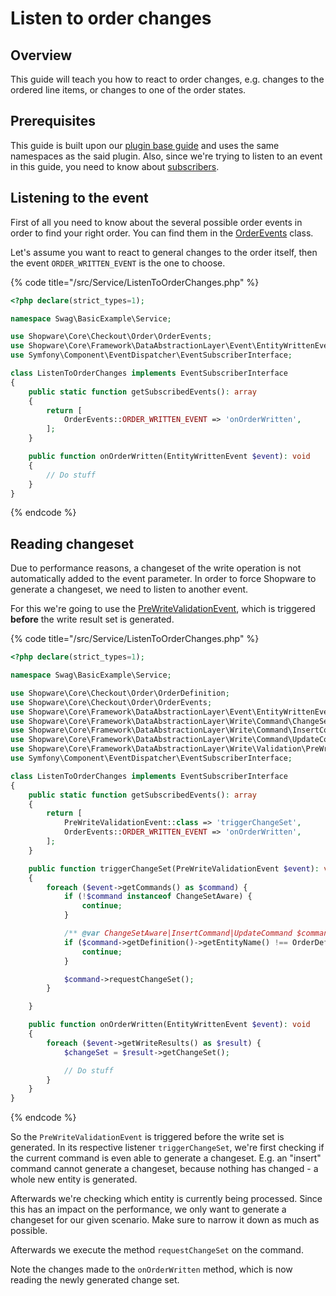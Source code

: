 # Listen to order changes

## Overview

This guide will teach you how to react to order changes, e.g. changes to the ordered line items, or changes to one of the order states.

## Prerequisites

This guide is built upon our [plugin base guide](plugin-base-guide.md) and uses the same namespaces as the said plugin. Also, since we're trying to listen to an event in this guide, you need to know about [subscribers](listening-to-events.md).

## Listening to the event

First of all you need to know about the several possible order events in order to find your right order. You can find them in the [OrderEvents](https://github.com/shopware/platform/blob/v6.3.4.1/src/Core/Checkout/Order/OrderEvents.php) class.

Let's assume you want to react to general changes to the order itself, then the event `ORDER_WRITTEN_EVENT` is the one to choose.

{% code title="<plugin root>/src/Service/ListenToOrderChanges.php" %}
```php
<?php declare(strict_types=1);

namespace Swag\BasicExample\Service;

use Shopware\Core\Checkout\Order\OrderEvents;
use Shopware\Core\Framework\DataAbstractionLayer\Event\EntityWrittenEvent;
use Symfony\Component\EventDispatcher\EventSubscriberInterface;

class ListenToOrderChanges implements EventSubscriberInterface
{
    public static function getSubscribedEvents(): array
    {
        return [
            OrderEvents::ORDER_WRITTEN_EVENT => 'onOrderWritten',
        ];
    }

    public function onOrderWritten(EntityWrittenEvent $event): void
    {
        // Do stuff
    }
}
```
{% endcode %}

## Reading changeset

Due to performance reasons, a changeset of the write operation is not automatically added to the event parameter. In order to force Shopware to generate a changeset, we need to listen to another event.

For this we're going to use the [PreWriteValidationEvent](https://github.com/shopware/platform/blob/v6.3.4.1/src/Core/Framework/DataAbstractionLayer/Write/Validation/PreWriteValidationEvent.php), which is triggered **before** the write result set is generated.

{% code title="<plugin root>/src/Service/ListenToOrderChanges.php" %}
```php
<?php declare(strict_types=1);

namespace Swag\BasicExample\Service;

use Shopware\Core\Checkout\Order\OrderDefinition;
use Shopware\Core\Checkout\Order\OrderEvents;
use Shopware\Core\Framework\DataAbstractionLayer\Event\EntityWrittenEvent;
use Shopware\Core\Framework\DataAbstractionLayer\Write\Command\ChangeSetAware;
use Shopware\Core\Framework\DataAbstractionLayer\Write\Command\InsertCommand;
use Shopware\Core\Framework\DataAbstractionLayer\Write\Command\UpdateCommand;
use Shopware\Core\Framework\DataAbstractionLayer\Write\Validation\PreWriteValidationEvent;
use Symfony\Component\EventDispatcher\EventSubscriberInterface;

class ListenToOrderChanges implements EventSubscriberInterface
{
    public static function getSubscribedEvents(): array
    {
        return [
            PreWriteValidationEvent::class => 'triggerChangeSet',
            OrderEvents::ORDER_WRITTEN_EVENT => 'onOrderWritten',
        ];
    }

    public function triggerChangeSet(PreWriteValidationEvent $event): void
    {
        foreach ($event->getCommands() as $command) {
            if (!$command instanceof ChangeSetAware) {
                continue;
            }

            /** @var ChangeSetAware|InsertCommand|UpdateCommand $command */
            if ($command->getDefinition()->getEntityName() !== OrderDefinition::ENTITY_NAME) {
                continue;
            }

            $command->requestChangeSet();
        }

    }

    public function onOrderWritten(EntityWrittenEvent $event): void
    {
        foreach ($event->getWriteResults() as $result) {
            $changeSet = $result->getChangeSet();

            // Do stuff
        }
    }
}
```
{% endcode %}

So the `PreWriteValidationEvent` is triggered before the write set is generated. In its respective listener `triggerChangeSet`, we're first checking if the current command is even able to generate a changeset. E.g. an "insert" command cannot generate a changeset, because nothing has changed - a whole new entity is generated.

Afterwards we're checking which entity is currently being processed. Since this has an impact on the performance, we only want to generate a changeset for our given scenario. Make sure to narrow it down as much as possible.

Afterwards we execute the method `requestChangeSet` on the command.

Note the changes made to the `onOrderWritten` method, which is now reading the newly generated change set.

